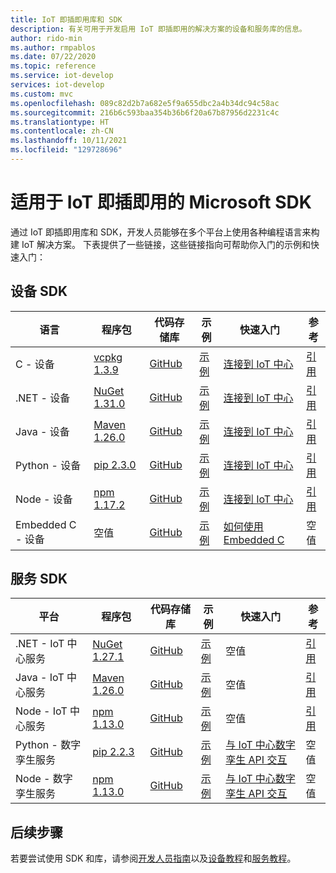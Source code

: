 ```yaml
---
title: IoT 即插即用库和 SDK
description: 有关可用于开发启用 IoT 即插即用的解决方案的设备和服务库的信息。
author: rido-min
ms.author: rmpablos
ms.date: 07/22/2020
ms.topic: reference
ms.service: iot-develop
services: iot-develop
ms.custom: mvc
ms.openlocfilehash: 089c82d2b7a682e5f9a655dbc2a4b34dc94c58ac
ms.sourcegitcommit: 216b6c593baa354b36b6f20a67b87956d2231c4c
ms.translationtype: HT
ms.contentlocale: zh-CN
ms.lasthandoff: 10/11/2021
ms.locfileid: "129728696"
---
```

# <a name="microsoft-sdks-for-iot-plug-and-play"></a>适用于 IoT 即插即用的 Microsoft SDK

通过 IoT 即插即用库和 SDK，开发人员能够在多个平台上使用各种编程语言来构建 IoT 解决方案。 下表提供了一些链接，这些链接指向可帮助你入门的示例和快速入门：

## <a name="device-sdks"></a>设备 SDK

| 语言 | 程序包 | 代码存储库 | 示例 | 快速入门 | 参考 |
|---|---|---|---|---|---|
| C - 设备 | [vcpkg 1.3.9](https://github.com/Azure/azure-iot-sdk-c/blob/master/doc/setting_up_vcpkg.md) | [GitHub](https://github.com/Azure/azure-iot-sdk-c) | [示例](https://github.com/Azure/azure-iot-sdk-c/tree/master/iothub_client/samples/pnp) | [连接到 IoT 中心](tutorial-connect-device.md) | [引用](/azure/iot-hub/iot-c-sdk-ref/) |
| .NET - 设备 | [NuGet 1.31.0](https://www.nuget.org/packages/Microsoft.Azure.Devices.Client) | [GitHub](https://github.com/Azure/azure-iot-sdk-csharp/tree/main/) | [示例](https://github.com/Azure-Samples/azure-iot-samples-csharp/tree/main/iot-hub/Samples/device/PnpDeviceSamples) | [连接到 IoT 中心](tutorial-connect-device.md) | [引用](/dotnet/api/microsoft.azure.devices.client) |
| Java - 设备 | [Maven 1.26.0](https://mvnrepository.com/artifact/com.microsoft.azure.sdk.iot/iot-device-client) | [GitHub](https://github.com/Azure/azure-iot-sdk-java/tree/main/) | [示例](https://github.com/Azure/azure-iot-sdk-java/tree/main/device/iot-device-samples/pnp-device-sample) | [连接到 IoT 中心](tutorial-connect-device.md) | [引用](/java/api/com.microsoft.azure.sdk.iot.device) |
| Python - 设备 | [pip 2.3.0](https://pypi.org/project/azure-iot-device/) | [GitHub](https://github.com/Azure/azure-iot-sdk-python/tree/master/) | [示例](https://github.com/Azure/azure-iot-sdk-python/tree/master/azure-iot-device/samples/pnp) | [连接到 IoT 中心](tutorial-connect-device.md) | [引用](/python/api/azure-iot-device/azure.iot.device) |
| Node - 设备 | [npm 1.17.2](https://www.npmjs.com/package/azure-iot-device)  | [GitHub](https://github.com/Azure/azure-iot-sdk-node/tree/master/) | [示例](https://github.com/Azure/azure-iot-sdk-node/tree/master/device/samples/javascript/pnp) | [连接到 IoT 中心](tutorial-connect-device.md) | [引用](/javascript/api/azure-iot-device/) |
| Embedded C - 设备 | 空值 | [GitHub](https://github.com/Azure/azure-sdk-for-c/)| [示例](tutorial-connect-device.md?pivots=programming-language-embedded-c#samples) | [如何使用 Embedded C](tutorial-connect-device.md?pivots=programming-language-embedded-c) | 空值

## <a name="service-sdks"></a>服务 SDK

| 平台  | 程序包 | 代码存储库 | 示例 | 快速入门 | 参考 |
|---|---|---|---|---|---|
| .NET - IoT 中心服务 | [NuGet 1.27.1](https://www.nuget.org/packages/Microsoft.Azure.Devices ) | [GitHub](https://github.com/Azure/azure-iot-sdk-csharp) | [示例](https://github.com/Azure-Samples/azure-iot-samples-csharp/tree/main/iot-hub/Samples/service/PnpServiceSamples) | 空值 | [引用](/dotnet/api/microsoft.azure.devices) |
| Java - IoT 中心服务 | [Maven 1.26.0](https://mvnrepository.com/artifact/com.microsoft.azure.sdk.iot/iot-service-client/1.26.0) | [GitHub](https://github.com/Azure/azure-iot-sdk-java) | [示例](https://github.com/Azure/azure-iot-sdk-java/tree/main/service/iot-service-samples/pnp-service-sample) | 空值 | [引用](/java/api/com.microsoft.azure.sdk.iot.service) |
| Node - IoT 中心服务 | [npm 1.13.0](https://www.npmjs.com/package/azure-iothub) | [GitHub](https://github.com/Azure/azure-iot-sdk-node) | [示例](https://github.com/Azure/azure-iot-sdk-node/tree/master/service/samples) | 空值 | [引用](/javascript/api/azure-iothub/) |
| Python - 数字孪生服务 | [pip 2.2.3](https://pypi.org/project/azure-iot-hub) | [GitHub](https://github.com/Azure/azure-iot-sdk-python) | [示例](https://github.com/Azure/azure-iot-sdk-python/tree/master/azure-iot-hub/samples) | [与 IoT 中心数字孪生 API 交互](tutorial-service.md) | 空值 |
| Node - 数字孪生服务 | [npm 1.13.0](https://www.npmjs.com/package/azure-iot-digitaltwins-service) | [GitHub](https://github.com/Azure/azure-iot-sdk-node) | [示例](https://github.com/Azure/azure-iot-sdk-node/tree/master/service/samples/javascript) | [与 IoT 中心数字孪生 API 交互](tutorial-service.md) | 空值 |

## <a name="next-steps"></a>后续步骤

若要尝试使用 SDK 和库，请参阅[开发人员指南](concepts-developer-guide-device.md)以及[设备教程](tutorial-connect-device.md)和[服务教程](tutorial-service.md)。
